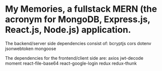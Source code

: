 # My Memories, a fullstack MERN (the acronym for MongoDB, Express.js, React.js, Node.js) application.

The backend/server side dependencies consist of:
bcryptjs
cors
dotenv
jsonwebtoken
mongoose

The dependencies for the frontend/client side are:
axios
jwt-decode
moment
react-file-base64
react-google-login
redux
redux-thunk

